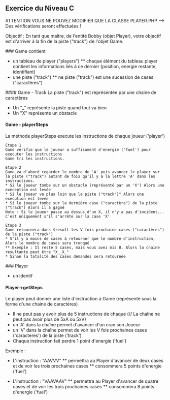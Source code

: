 ## Exercice du Niveau C

ATTENTION VOUS NE POUVEZ MODIFIER QUE LA CLASSE PLAYER.PHP
--> Des vérifications seront effectuées !

Objectif :
En tant que maître, de l'entité Bobby (objet Player), 
  votre objectif est d'arriver à la fin de la piste ("track") de l'objet Game.

### Game contient
* un tableau de player ("players")
** chaque élément du tableau player contient les informations liés à ce dernier (position, energie restante, identifiant)
* une piste ("track")
** ne piste ("track") est une sucession de cases ("caractères")

#### Game - Track
La piste ("track") est représentée par une chaine de caractères
* Un "_" représente la piste quand tout va bien 
* Un "X" représente un obstacle 

#### Game - playerSteps
La méthode playerSteps execute les instructions de chaque joueur ('player')

	Etape 1 
	Game vérifie que le joueur a suffisament d'energie ('fuel') pour executer les instructions
	Game tri les instructions.

	Etape 2
	Game va d'abord regarder le nombre de 'A' puis avancer le player sur la piste ("track") autant de fois qu'il y a la lettre 'A' dans les instructions.
	* Si le joueur tombe sur un obstacle (représenté par un 'X') Alors une exeception est levée
	* Si le joueur va plus loin que la piste ("track")" Alors une execption est levée
	* Si le joueur tombe sur la dernière case ("caractère") de la piste ("track") Alors il a gagné
	Note : Si le joueur passe au dessus d'un X, il n'y a pas d'incident... C'est uniquement s'il s'arrête sur la case 'X'

	Etape 3
	Game retournera dans $result les V fois prochaine cases ("caractères") de la piste ("track")
	* S'il y a moins de cases à retourner que le nombre d'instruction, Alors le nombre de cases sera tronqué
	** Exemple : Il reste 5 cases, mais vous avez mis 8. Alors la chaine resultante peut être "X__X_"
	* Sinon la totalité des cases demandes sera retournée

### Player
* un identif

#### Player->getSteps

Le player peut donner une liste d'instruction à Game (représenté sous la forme d'une chaine de caractères)
* Il ne peut pas y avoir plus de 5 instructions de chaque (// La chaîne ne peut pas avoir plus de 5xA ou 5xV)
* un 'A' dans la chaîne permet d'avancer d'un cran son Joueur
* un 'V' dans la chaîne permet de voir les V fois prochaines cases ('caracteres') de la piste ('track')
* Chaque instruction fait perdre 1 point d'energie ('fuel')

Exemple :
* L'instruction : "AAVVV" 
** permettra au Player d'avancer de deux cases et de voir les trois prochaines cases
** consommera 5 points d'energie ('fuel')

* L'instruction : "VAAVAAV" 
** permettra au Player d'avancer de quatre cases et de voir les trois prochaines cases
** consommera 8 points d'energie ('fuel')